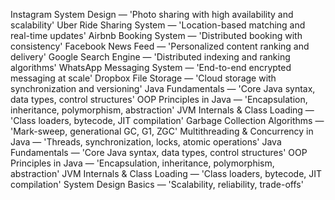 

Instagram System Design — 'Photo sharing with high availability and scalability'
Uber Ride Sharing System — 'Location-based matching and real-time updates'
Airbnb Booking System — 'Distributed booking with consistency'
Facebook News Feed — 'Personalized content ranking and delivery'
Google Search Engine — 'Distributed indexing and ranking algorithms'
WhatsApp Messaging System — 'End-to-end encrypted messaging at scale'
Dropbox File Storage — 'Cloud storage with synchronization and versioning'
Java Fundamentals — 'Core Java syntax, data types, control structures'
OOP Principles in Java — 'Encapsulation, inheritance, polymorphism, abstraction'
JVM Internals & Class Loading — 'Class loaders, bytecode, JIT compilation'
Garbage Collection Algorithms — 'Mark-sweep, generational GC, G1, ZGC'
Multithreading & Concurrency in Java — 'Threads, synchronization, locks, atomic operations'
Java Fundamentals — 'Core Java syntax, data types, control structures'
OOP Principles in Java — 'Encapsulation, inheritance, polymorphism, abstraction'
JVM Internals & Class Loading — 'Class loaders, bytecode, JIT compilation'
System Design Basics — 'Scalability, reliability, trade-offs'